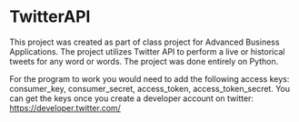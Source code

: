 # TwitterAPI
This project was created as part of class project for Advanced Business Applications. 
The project utilizes Twitter API to perform a live or historical tweets for any word or words.
The project was done entirely on Python.

For the program to work you would need to add the following access keys: consumer_key, consumer_secret, access_token, access_token_secret.
You can get the keys once you create a developer account on twitter: https://developer.twitter.com/
